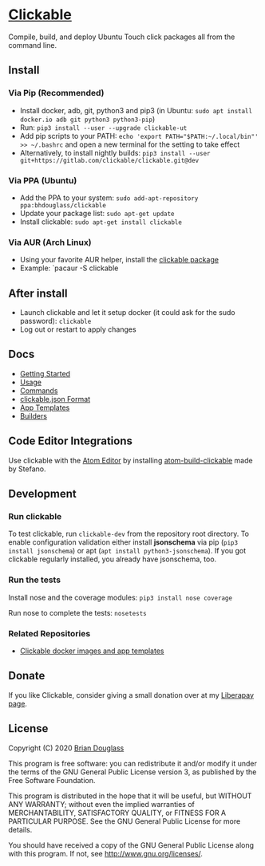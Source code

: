 # [Clickable](https://clickable-ut.dev/en/latest/)

Compile, build, and deploy Ubuntu Touch click packages all from the command line.

## Install

### Via Pip (Recommended)

* Install docker, adb, git, python3 and pip3
  (in Ubuntu: `sudo apt install docker.io adb git python3 python3-pip`)
* Run: `pip3 install --user --upgrade clickable-ut`
* Add pip scripts to your PATH: `echo 'export PATH="$PATH:~/.local/bin"' >> ~/.bashrc` and open a new terminal for the setting to take effect
* Alternatively, to install nightly builds: `pip3 install --user git+https://gitlab.com/clickable/clickable.git@dev`

### Via PPA (Ubuntu)

* Add the PPA to your system: `sudo add-apt-repository ppa:bhdouglass/clickable`
* Update your package list: `sudo apt-get update`
* Install clickable: `sudo apt-get install clickable`

### Via AUR (Arch Linux)

* Using your favorite AUR helper, install the [clickable package](https://aur.archlinux.org/packages/clickable/)
* Example: `pacaur -S clickable

## After install

* Launch clickable and let it setup docker (it could ask for the sudo password): `clickable`
* Log out or restart to apply changes

## Docs

- [Getting Started](https://clickable-ut.dev/en/latest/getting-started.html)
- [Usage](https://clickable-ut.dev/en/latest/usage.html)
- [Commands](https://clickable-ut.dev/en/latest/commands.html)
- [clickable.json Format](https://clickable-ut.dev/en/latest/clickable-json.html)
- [App Templates](https://clickable-ut.dev/en/latest/app-templates.html)
- [Builders](https://clickable-ut.dev/en/latest/builders.html)

## Code Editor Integrations

Use clickable with the [Atom Editor](https://atom.io) by installing
[atom-build-clickable](https://atom.io/packages/atom-build-clickable)
made by Stefano.

## Development

### Run clickable

To test clickable, run `clickable-dev` from the repository root directory. To
enable configuration validation either install **jsonschema** via pip
(`pip3 install jsonschema`) or apt (`apt install python3-jsonschema`). If you
got clickable regularly installed, you already have jsonschema, too.

### Run the tests

Install nose and the coverage modules: `pip3 install nose coverage`

Run nose to complete the tests: `nosetests`

### Related Repositories

* [Clickable docker images and app templates](https://gitlab.com/clickable)

## Donate

If you like Clickable, consider giving a small donation over at my
[Liberapay page](https://liberapay.com/bhdouglass).

## License

Copyright (C) 2020 [Brian Douglass](http://bhdouglass.com/)

This program is free software: you can redistribute it and/or modify it under the terms of the GNU General Public License version 3, as published
by the Free Software Foundation.

This program is distributed in the hope that it will be useful, but WITHOUT ANY WARRANTY; without even the implied warranties of MERCHANTABILITY, SATISFACTORY QUALITY, or FITNESS FOR A PARTICULAR PURPOSE.  See the GNU General Public License for more details.

You should have received a copy of the GNU General Public License along with this program.  If not, see <http://www.gnu.org/licenses/>.
